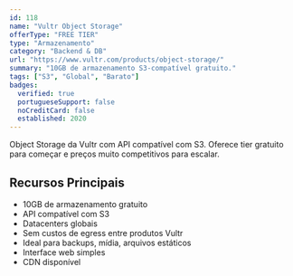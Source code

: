 ```yaml
---
id: 118
name: "Vultr Object Storage"
offerType: "FREE TIER"
type: "Armazenamento"
category: "Backend & DB"
url: "https://www.vultr.com/products/object-storage/"
summary: "10GB de armazenamento S3-compatível gratuito."
tags: ["S3", "Global", "Barato"]
badges:
  verified: true
  portugueseSupport: false
  noCreditCard: false
  established: 2020
---
```


Object Storage da Vultr com API compatível com S3. Oferece tier gratuito para começar e preços muito competitivos para escalar.

## Recursos Principais

- 10GB de armazenamento gratuito
- API compatível com S3
- Datacenters globais
- Sem custos de egress entre produtos Vultr
- Ideal para backups, mídia, arquivos estáticos
- Interface web simples
- CDN disponível
